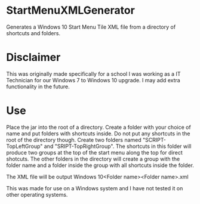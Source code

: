 # StartMenuXMLGenerator
Generates a Windows 10 Start Menu Tile XML file from a directory of shortcuts and folders.

# Disclaimer
This was originally made specifically for a school I was working as a IT Technician for our Windows 7 to Windows 10 upgrade. I may add extra functionality in the future.

# Use
Place the jar into the root of a directory. Create a folder with your choice of name and put folders with shortcuts inside. Do not put any shortcuts in the root of the directory though. Create two folders named "SCRIPT-TopLeftGroup" and "SRIPT-TopRightGroup". The shortcuts in this folder will produce two groups at the top of the start menu along the top for direct shotcuts. The other folders in the directory will create a group with the folder name and a folder inside the group with all shortcuts inside the folder.

The XML file will be output Windows 10\<Folder name>\<Folder name>.xml

This was made for use on a Windows system and I have not tested it on other operating systems.
